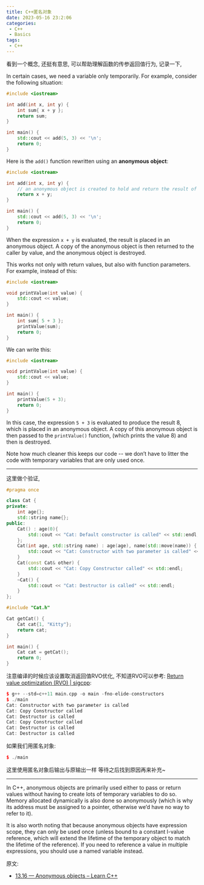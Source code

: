 ```yaml
---
title: C++匿名对象
date: 2023-05-16 23:2:06
categories:
 - C++
 - Basics
tags:
 - C++
---
```


看到一个概念, 还挺有意思, 可以帮助理解函数的传参返回值行为, 记录一下, 

In certain cases, we need a variable only temporarily. For example, consider the following situation:

```c++
#include <iostream>

int add(int x, int y) {
    int sum{ x + y };
    return sum;
}

int main() {
    std::cout << add(5, 3) << '\n';
    return 0;
}
```

Here is the `add()` function rewritten using an **anonymous object**:

```c++
#include <iostream>

int add(int x, int y) {
    // an anonymous object is created to hold and return the result of x + y
    return x + y; 
}

int main() {
    std::cout << add(5, 3) << '\n';
    return 0;
}
```

When the expression `x + y` is evaluated, the result is placed in an anonymous object. A copy of the anonymous object is then returned to the caller by value, and the anonymous object is destroyed. 

This works not only with return values, but also with function parameters. For example, instead of this:

```c++
#include <iostream>

void printValue(int value) {
    std::cout << value;
}

int main() {
    int sum{ 5 + 3 };
    printValue(sum);
    return 0;
}
```

We can write this:

```c++
#include <iostream>

void printValue(int value) {
    std::cout << value;
}

int main() {
    printValue(5 + 3);
    return 0;
}
```

In this case, the expression `5 + 3` is evaluated to produce the result 8, which is placed in an anonymous object. A copy of this anonymous object is then passed to the `printValue()` function, (which prints the value 8) and then is destroyed.

Note how much cleaner this keeps our code -- we don’t have to litter the code with temporary variables that are only used once.

---

这里做个验证, 

```c++
#pragma once

class Cat {
private:
    int age{};
    std::string name{};
public:
    Cat() : age(0){
        std::cout << "Cat: Default constructor is called" << std::endl;
    };
    Cat(int age, std::string name) : age(age), name(std::move(name)) {
        std::cout << "Cat: Constructor with two parameter is called" << std::endl;
    }
    Cat(const Cat& other) {
        std::cout << "Cat: Copy Constructor called" << std::endl;
    }
    ~Cat() {
        std::cout << "Cat: Destructor is called" << std::endl;
    }
};
```

```c++
#include "Cat.h"

Cat getCat() {
    Cat cat{1, "Kitty"};
    return cat;
}

int main() {
    Cat cat = getCat();
    return 0;
}
```

注意编译的时候应该设置取消返回值RVO优化, 不知道RVO可以参考: [Return value optimization (RVO) | sigcpp](https://sigcpp.github.io/2020/06/08/return-value-optimization):

```c++
$ g++ --std=c++11 main.cpp -o main -fno-elide-constructors
$ ./main 
Cat: Constructor with two parameter is called
Cat: Copy Constructor called
Cat: Destructor is called
Cat: Copy Constructor called
Cat: Destructor is called
Cat: Destructor is called
```

如果我们用匿名对象:

```c++
$ ./main                                                  

```

这里使用匿名对象后输出与原输出一样 等待之后找到原因再来补充~

----

In C++, anonymous objects are primarily used either to pass or return values without having to create lots of temporary variables to do so. Memory allocated dynamically is also done so anonymously (which is why its address must be assigned to a pointer, otherwise we’d have no way to refer to it).

It is also worth noting that because anonymous objects have expression scope, they can only be used once (unless bound to a constant l-value reference, which will extend the lifetime of the temporary object to match the lifetime of the reference). If you need to reference a value in multiple expressions, you should use a named variable instead.

原文:

- [13.16 — Anonymous objects – Learn C++](https://www.learncpp.com/cpp-tutorial/anonymous-objects/)